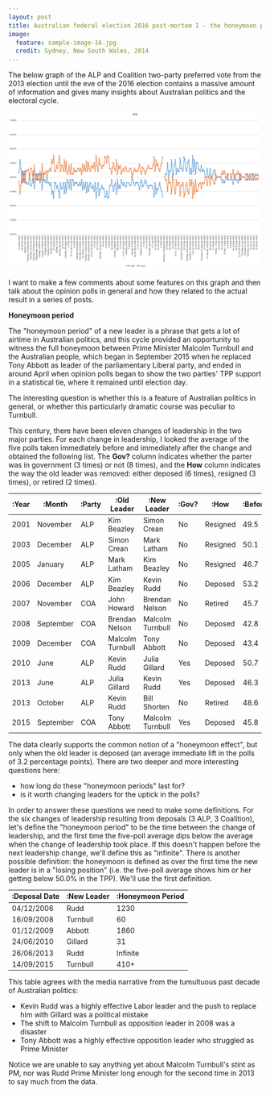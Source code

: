 ```yaml
---
layout: post
title: Australian federal election 2016 post-mortem I - the honeymoon period
image:
  feature: sample-image-16.jpg
  credit: Sydney, New South Wales, 2014
---
```


The below graph of the ALP and Coalition two-party preferred vote from the 2013 election until the eve of the 2016 election contains a massive amount of information and gives many insights about Australian politics and the electoral cycle. 

![TPP data](https://github.com/clintonboys/clintonboys.github.io/blob/master/_posts/tpp.png?raw=true)

I want to make a few comments about some features on this graph and then talk about the opinion polls in general and how they related to the actual result in a series of posts. 

**Honeymoon period**

The "honeymoon period" of a new leader is a phrase that gets a lot of airtime in Australian politics, and this cycle provided an opportunity to witness the full honeymoon between Prime Minister Malcolm Turnbull and the Australian people, which began in September 2015 when he replaced Tony Abbott as leader of the parliamentary Liberal party, and ended in around April when opinion polls began to show the two parties' TPP support in a statistical tie, where it remained until election day. 

The interesting question is whether this is a feature of Australian politics in general, or whether this particularly dramatic course was peculiar to Turnbull. 

This century, there have been eleven changes of leadership in the two major parties. For each change in leadership, I looked the average of the five polls taken immediately before and immediately after the change and obtained the following list. The **Gov?** column indicates whether the parter was in government (3 times) or not (8 times), and the **How** column indicates the way the old leader was removed: either deposed (6 times), resigned (3 times), or retired (2 times). 

| :Year | :Month     | :Party | :Old Leader       | :New Leader       | :Gov? | :How      | :Before | :After | :Change | 
|------|-----------|-------|------------------|------------------|------|----------|--------|-------|--------| 
| 2001 | November  | ALP   | Kim Beazley      | Simon Crean      | No   | Resigned | 49.5   | 48.3  | -1.2   | 
| 2003 | December  | ALP   | Simon Crean      | Mark Latham      | No   | Resigned | 50.1   | 50.5  | 0.4    | 
| 2005 | January   | ALP   | Mark Latham      | Kim Beazley      | No   | Resigned | 46.7   | 47.4  | 0.7    | 
| 2006 | December  | ALP   | Kim Beazley      | Kevin Rudd       | No   | Deposed  | 53.2   | 57.1  | 3.9    | 
| 2007 | November  | COA   | John Howard      | Brendan Nelson   | No   | Retired  | 45.7   | 40.5  | -5.2   | 
| 2008 | September | COA   | Brendan Nelson   | Malcolm Turnbull | No   | Deposed  | 42.8   | 44.6  | 1.8    | 
| 2009 | December  | COA   | Malcolm Turnbull | Tony Abbott      | No   | Deposed  | 43.4   | 44.2  | 0.8    | 
| 2010 | June      | ALP   | Kevin Rudd       | Julia Gillard    | Yes  | Deposed  | 50.7   | 53.5  | 2.8    | 
| 2013 | June      | ALP   | Julia Gillard    | Kevin Rudd       | Yes  | Deposed  | 46.3   | 50.6  | 4.3    | 
| 2013 | October   | ALP   | Kevin Rudd       | Bill Shorten     | No   | Retired  | 48.6   | 47    | -1.6   | 
| 2015 | September | COA   | Tony Abbott      | Malcolm Turnbull | Yes  | Deposed  | 45.8   | 51.4  | 5.6    | 

The data clearly supports the common notion of a "honeymoon effect", but only when the old leader is deposed (an average immediate lift in the polls of 3.2 percentage points). There are two deeper and more interesting questions here:

- how long do these "honeymoon periods" last for?
- is it worth changing leaders for the uptick in the polls?

In order to answer these questions we need to make some definitions. For the six changes of leadership resulting from deposals (3 ALP, 3 Coalition), let's define the "honeymoon period" to be the time between the change of leadership, and the first time the five-poll average dips below the average when the change of leadership took place. If this doesn't happen before the next leadership change, we'll define this as "infinite". There is another possible definition: the honeymoon is defined as over the first time the new leader is in a "losing position" (i.e. the five-poll average shows him or her getting below 50.0% in the TPP). We'll use the first definition. 

| :Deposal Date | :New Leader | :Honeymoon Period | 
|--------------|------------|------------------| 
| 04/12/2006   | Rudd       | 1230             | 
| 16/09/2008   | Turnbull   | 60               | 
| 01/12/2009   | Abbott     | 1860             | 
| 24/06/2010   | Gillard    | 31               | 
| 26/06/2013   | Rudd       | Infinite         | 
| 14/09/2015   | Turnbull   | 410+             | 

This table agrees with the media narrative from the tumultuous past decade of Australian politics: 

- Kevin Rudd was a highly effective Labor leader and the push to replace him with Gillard was a political mistake
- The shift to Malcolm Turnbull as opposition leader in 2008 was a disaster
- Tony Abbott was a highly effective opposition leader who struggled as Prime Minister

Notice we are unable to say anything yet about Malcolm Turnbull's stint as PM, nor was Rudd Prime Minister long enough for the second time in 2013 to say much from the data. 



